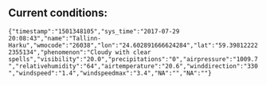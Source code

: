 ## Current conditions: 
 ``` {"timestamp":"1501348105","sys_time":"2017-07-29 20:08:43","name":"Tallinn-Harku","wmocode":"26038","lon":"24.602891666624284","lat":"59.398122222355134","phenomenon":"Cloudy with clear spells","visibility":"20.0","precipitations":"0","airpressure":"1009.7","relativehumidity":"64","airtemperature":"20.6","winddirection":"330","windspeed":"1.4","windspeedmax":"3.4","NA":"","NA":""} ```
